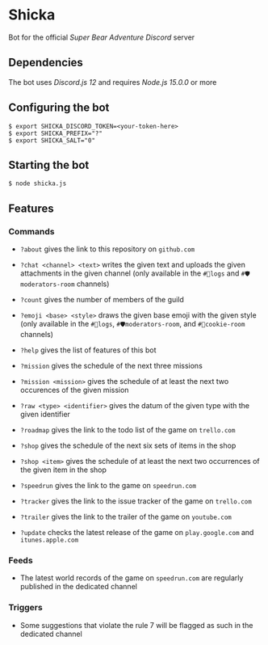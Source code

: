 # Shicka

Bot for the official *Super Bear Adventure* *Discord* server

## Dependencies

The bot uses *Discord.js 12* and requires *Node.js 15.0.0* or more

## Configuring the bot

```shell
$ export SHICKA_DISCORD_TOKEN=<your-token-here>
$ export SHICKA_PREFIX="?"
$ export SHICKA_SALT="0"
```

## Starting the bot

```shell
$ node shicka.js
```

## Features

### Commands

- `?about` gives the link to this repository on `github.com`

- `?chat <channel> <text>` writes the given text and uploads the given attachments in the given channel (only available in the `#📰logs` and `#🛡moderators-room` channels)

- `?count` gives the number of members of the guild

- `?emoji <base> <style>` draws the given base emoji with the given style (only available in the `#📰logs`, `#🛡moderators-room`, and `#🍪cookie-room` channels)

- `?help` gives the list of features of this bot

- `?mission` gives the schedule of the next three missions

- `?mission <mission>` gives the schedule of at least the next two occurences of the given mission

- `?raw <type> <identifier>` gives the datum of the given type with the given identifier

- `?roadmap` gives the link to the todo list of the game on `trello.com`

- `?shop` gives the schedule of the next six sets of items in the shop

- `?shop <item>` gives the schedule of at least the next two occurrences of the given item in the shop

- `?speedrun` gives the link to the game on `speedrun.com`

- `?tracker` gives the link to the issue tracker of the game on `trello.com`

- `?trailer` gives the link to the trailer of the game on `youtube.com`

- `?update` checks the latest release of the game on `play.google.com` and `itunes.apple.com`

### Feeds

- The latest world records of the game on `speedrun.com` are regularly published in the dedicated channel

### Triggers

- Some suggestions that violate the rule 7 will be flagged as such in the dedicated channel
